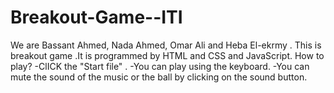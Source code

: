 # Breakout-Game--ITI

We are Bassant Ahmed, Nada Ahmed, Omar Ali and Heba El-ekrmy .
This is breakout game .It is programmed by HTML and CSS and JavaScript.
How to play?
-ClICK the "Start file" .
-You can play using the keyboard. 
-You can mute the sound of the music or the ball by clicking on the sound button.
